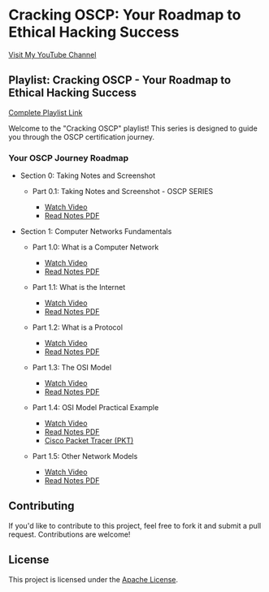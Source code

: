 # Cracking OSCP: Your Roadmap to Ethical Hacking Success

[Visit My YouTube Channel](https://www.youtube.com/@HackProKP)

## Playlist: Cracking OSCP - Your Roadmap to Ethical Hacking Success
[Complete Playlist Link](https://www.youtube.com/watch?v=MvkNbn8i2so&list=PLyrv3TPh3ejYNZipa0OIUvkdjHeUTRJ3J&index=1&t=0s)

Welcome to the "Cracking OSCP" playlist! This series is designed to guide you through the OSCP certification journey.

### Your OSCP Journey Roadmap
+ Section 0: Taking Notes and Screenshot
  + Part 0.1: Taking Notes and Screenshot - OSCP SERIES

    - [Watch Video](https://www.youtube.com/watch?v=MvkNbn8i2so)
    - [Read Notes PDF](https://github.com/at0m-b0mb/Cracking-OSCP-Your-Roadmap-to-Ethical-Hacking-Success/blob/main/Video%20Notes/Section%200.%20Taking%20Notes%20and%20Screenshot/Part%200.1%20Taking%20Notes%20and%20Screenshot%20-%20OSCP%20SERIES.pdf)

+ Section 1: Computer Networks Fundamentals
  + Part 1.0: What is a Computer Network

    - [Watch Video](https://www.youtube.com/watch?v=9LHsVjGe504)
    - [Read Notes PDF](https://github.com/at0m-b0mb/Cracking-OSCP-Your-Roadmap-to-Ethical-Hacking-Success/blob/main/Video%20Notes/Section%201.%20Computer%20Networks%20Fundamentals/Part%201.0%20What%20is%20a%20Computer%20Network%20-%20Computer%20Networks%20Fundamentals.pdf)

  + Part 1.1: What is the Internet

    - [Watch Video](https://www.youtube.com/watch?v=iV2iCXcB6E8)
    - [Read Notes PDF](https://github.com/at0m-b0mb/Cracking-OSCP-Your-Roadmap-to-Ethical-Hacking-Success/blob/main/Video%20Notes/Section%201.%20Computer%20Networks%20Fundamentals/Part%201.1%20What%20is%20the%20Internet%20-%20Computer%20Networks%20Fundamentals.pdf)

  + Part 1.2: What is a Protocol

    - [Watch Video](https://www.youtube.com/watch?v=kOGot8npd00)
    - [Read Notes PDF](https://github.com/at0m-b0mb/Cracking-OSCP-Your-Roadmap-to-Ethical-Hacking-Success/blob/main/Video%20Notes/Section%201.%20Computer%20Networks%20Fundamentals/Part%201.2%20What%20is%20a%20protocol%20-%20Computer%20Networks%20Fundamentals.pdf)

  + Part 1.3: The OSI Model

    - [Watch Video](https://youtu.be/mj1s_CeDwlA)
    - [Read Notes PDF](https://github.com/at0m-b0mb/Cracking-OSCP-Your-Roadmap-to-Ethical-Hacking-Success/blob/main/Video%20Notes/Section%201.%20Computer%20Networks%20Fundamentals/Part%201.3%20The%20OSI%20model%20-%20Computer%20Networks%20Fundamentals.pdf)

  + Part 1.4: OSI Model Practical Example

    - [Watch Video](https://youtu.be/u2Ni5ohTatI)
    - [Read Notes PDF](https://github.com/at0m-b0mb/Cracking-OSCP-Your-Roadmap-to-Ethical-Hacking-Success/blob/main/Video%20Notes/Section%201.%20Computer%20Networks%20Fundamentals/Part%201.4%20OSI%20Model%20Practical%20Example%20-%20Computer%20Networks%20Fundamentals.pdf)
    - [Cisco Packet Tracer (PKT)](https://github.com/at0m-b0mb/Cracking-OSCP-Your-Roadmap-to-Ethical-Hacking-Success/blob/main/Resources/Cisco%20Packet%20Tracer/Part%201.4%20OSI%20Model%20Practical%20Example%20-%20Computer%20Networks%20Fundamentals.pkt)

  + Part 1.5: Other Network Models

    - [Watch Video]()
    - [Read Notes PDF](https://github.com/at0m-b0mb/Cracking-OSCP-Your-Roadmap-to-Ethical-Hacking-Success/blob/main/Video%20Notes/Section%201.%20Computer%20Networks%20Fundamentals/Part%201.5%20Other%20Network%20models%20-%20Computer%20Networks%20Fundamentals.pdf)

## Contributing
If you'd like to contribute to this project, feel free to fork it and submit a pull request. Contributions are welcome!

## License
This project is licensed under the [Apache License](LICENSE).
